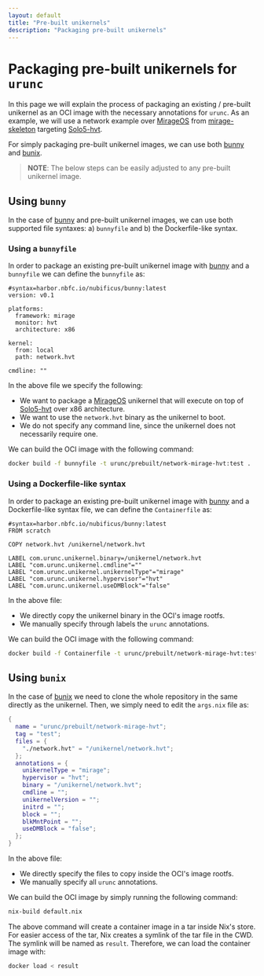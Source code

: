 ```yaml
---
layout: default
title: "Pre-built unikernels"
description: "Packaging pre-built unikernels"
---
```


# Packaging pre-built unikernels for `urunc`

In this page we will explain the process of packaging an existing / pre-built
unikernel as an OCI image with the necessary annotations for `urunc`. As an
example, we will use a network example over
[MirageOS](https://github.com/mirage) from
[mirage-skeleton](https://github.com/mirage/mirage-skeleton/tree/main/device-usage/network)
targeting [Solo5-hvt](https://github.com/Solo5/solo5).

For simply packaging pre-built unikernel images, we can use both
[bunny](https://github.com/nubificus/bunny) and
[bunix](https://github.com/nubificus/bunix).

> **NOTE**: The below steps can be easily adjusted to any pre-built unikernel image.

## Using `bunny`

In the case of [bunny](https://github.com/nubificus/bunny) and pre-built
unikernel images, we can use both supported file syntaxes: a) `bunnyfile` and
b) the Dockerfile-like syntax.

### Using a `bunnyfile`

In order to package an existing pre-built unikernel image with [bunny](https://github.com/nubificus/bunny) and a
`bunnyfile` we can define the `bunnyfile` as:

```
#syntax=harbor.nbfc.io/nubificus/bunny:latest
version: v0.1

platforms:
  framework: mirage
  monitor: hvt
  architecture: x86

kernel:
  from: local
  path: network.hvt

cmdline: ""
```

In the above file we specify the following:

- We want to package a [MirageOS](https://github.com/mirage) unikernel that
  will execute on top of [Solo5-hvt](https://github.com/Solo5/solo5) over x86
  architecture.
- We want to use the `network.hvt` binary as the unikernel to boot.
- We do not specify any command line, since the unikernel does not necessarily require one.

We can build the OCI image with the following command:

```bash
docker build -f bunnyfile -t urunc/prebuilt/network-mirage-hvt:test .
```

### Using a Dockerfile-like syntax

In order to package an existing pre-built unikernel image with
[bunny](https://github.com/nubificus/bunny) and a Dockerfile-like syntax file,
we can define the `Containerfile` as:

```
#syntax=harbor.nbfc.io/nubificus/bunny:latest
FROM scratch

COPY network.hvt /unikernel/network.hvt

LABEL com.urunc.unikernel.binary=/unikernel/network.hvt
LABEL "com.urunc.unikernel.cmdline"=""
LABEL "com.urunc.unikernel.unikernelType"="mirage"
LABEL "com.urunc.unikernel.hypervisor"="hvt"
LABEL "com.urunc.unikernel.useDMBlock"="false"
```

In the above file:

- We directly copy the unikernel binary in the OCI's image rootfs.
- We manually specify through labels the `urunc` annotations.

We can build the OCI image with the following command:

```bash
docker build -f Containerfile -t urunc/prebuilt/network-mirage-hvt:test .
```

## Using `bunix`

In the case of [bunix](https://github.com/nubificus/bunix) we need to clone the whole
repository in the same directly as the
unikernel. Then, we simply need to edit the `args.nix` file as:

```Nix
{
  name = "urunc/prebuilt/network-mirage-hvt";
  tag = "test";
  files = {
    "./network.hvt" = "/unikernel/network.hvt";
  };
  annotations = {
    unikernelType = "mirage";
    hypervisor = "hvt";
    binary = "/unikernel/network.hvt";
    cmdline = "";
    unikernelVersion = "";
    initrd = "";
    block = "";
    blkMntPoint = "";
    useDMBlock = "false";
  };
}
```

In the above file:

- We directly specify the files to copy inside the OCI's image rootfs.
- We manually specify all `urunc` annotations.

We can build the OCI image by simply running the following command:

```bash
nix-build default.nix
```

The above command will create a container image in a tar inside Nix's store. For
easier access of the tar, Nix creates a symlink of the tar file in the CWD. The
symlink will be named as `result`. Therefore, we can load the container image with:

```bash
docker load < result
```
